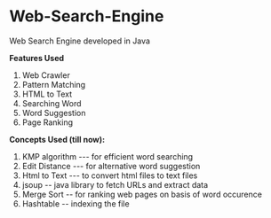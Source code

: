 # Web-Search-Engine
Web Search Engine developed in Java

**Features Used**<br/>
1) Web Crawler
2) Pattern Matching
3) HTML to Text
4) Searching Word
5) Word Suggestion
6) Page Ranking

**Concepts Used (till now):**<br/>
1) KMP algorithm --- for efficient word searching
2) Edit Distance --- for alternative word suggestion
3) Html to Text --- to convert html files to text files
4) jsoup -- java library to fetch URLs and extract data
5) Merge Sort -- for ranking web pages on basis of word occurence
6) Hashtable -- indexing the file
